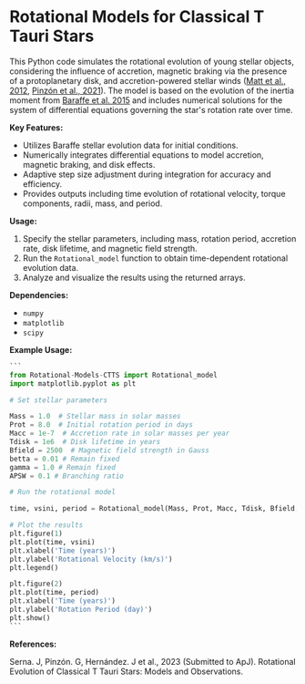 # Rotational Models for Classical T Tauri Stars

This Python code simulates the rotational evolution of young stellar  objects, considering the influence of accretion, magnetic braking via the presence of a protoplanetary disk, and accretion-powered stellar winds ([Matt et al., 2012](https://iopscience.iop.org/article/10.1088/0004-637X/745/1/101), [Pinzón et al., 2021](https://iopscience.iop.org/article/10.3847/1538-3881/ac04ae)). The model is based on the evolution of the inertia moment from [Baraffe et al. 2015](https://doi.org/10.1051/0004-6361/201425481) and includes numerical solutions for the system of differential equations governing the star's rotation rate over time.

**Key Features:**

- Utilizes Baraffe stellar evolution data for initial conditions.
- Numerically integrates differential equations to model accretion, magnetic braking, and disk effects.
- Adaptive step size adjustment during integration for accuracy and efficiency.
- Provides outputs including time evolution of rotational velocity, torque components, radii, mass, and period.

**Usage:**

1. Specify the stellar parameters, including mass, rotation period, accretion rate, disk lifetime, and magnetic field strength.
2. Run the `Rotational_model` function to obtain time-dependent rotational evolution data.
3. Analyze and visualize the results using the returned arrays.

**Dependencies:**

- `numpy`
- `matplotlib`
- `scipy`

**Example Usage:**

~~~python
```
from Rotational-Models-CTTS import Rotational_model
import matplotlib.pyplot as plt

# Set stellar parameters

Mass = 1.0  # Stellar mass in solar masses
Prot = 8.0  # Initial rotation period in days
Macc = 1e-7  # Accretion rate in solar masses per year
Tdisk = 1e6  # Disk lifetime in years
Bfield = 2500  # Magnetic field strength in Gauss
betta = 0.01 # Remain fixed
gamma = 1.0 # Remain fixed
APSW = 0.1 # Branching ratio

# Run the rotational model

time, vsini, period = Rotational_model(Mass, Prot, Macc, Tdisk, Bfield, betta, gamma, APSW)

# Plot the results
plt.figure(1)
plt.plot(time, vsini)
plt.xlabel('Time (years)')
plt.ylabel('Rotational Velocity (km/s)')
plt.legend()

plt.figure(2)
plt.plot(time, period)
plt.xlabel('Time (years)')
plt.ylabel('Rotation Period (day)')
plt.show()
```
~~~

**References:**

Serna. J, Pinzón. G, Hernández. J et al., 2023 (Submitted to ApJ). Rotational Evolution of Classical T Tauri Stars: Models and Observations.
